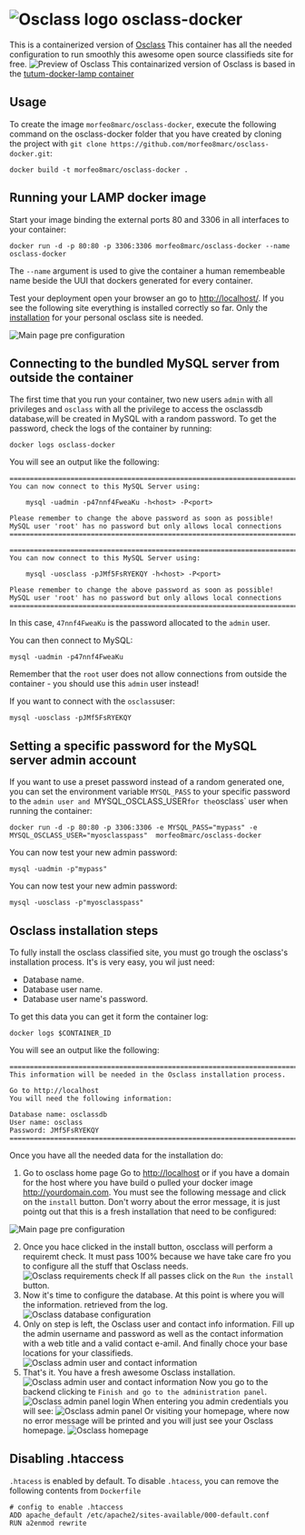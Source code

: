 # ![Osclass logo][osclass-logo] osclass-docker


This is a containerized version of [Osclass][osclass]
This container has all the needed configuration to run smoothly this awesome open source classifieds site for free.
![Preview of Osclass][osclass-docker-image]
This containarized version of Osclass is based in the [tutum-docker-lamp container][tutum/lamp] 

Usage
-----

To create the image `morfeo8marc/osclass-docker`, execute the following command on the osclass-docker folder that you have created by cloning the project with `git clone https://github.com/morfeo8marc/osclass-docker.git`:

    docker build -t morfeo8marc/osclass-docker .


Running your LAMP docker image
------------------------------

Start your image binding the external ports 80 and 3306 in all interfaces to your container:


    docker run -d -p 80:80 -p 3306:3306 morfeo8marc/osclass-docker --name osclass-docker



The `--name` argument is used to give the container a human remembeable name beside the UUI that dockers generated for every container.

Test your deployment open your browser an go to [http://localhost/](http://localhost/). If you see the following site everything is installed correctly so far. Only the [installation](#Osclass-installation-steps) for your personal osclass site is needed.

![Main page pre configuration][step1-image]

Connecting to the bundled MySQL server from outside the container
-----------------------------------------------------------------

The first time that you run your container, two new users `admin`  with all privileges and  `osclass` with all the privilege to access the osclassdb database,will be created in MySQL with a random password. To get the password, check the logs of the container by running:

	docker logs osclass-docker

You will see an output like the following:

	========================================================================
	You can now connect to this MySQL Server using:

	    mysql -uadmin -p47nnf4FweaKu -h<host> -P<port>

	Please remember to change the above password as soon as possible!
	MySQL user 'root' has no password but only allows local connections
	========================================================================

	========================================================================
	You can now connect to this MySQL Server using:

	    mysql -uosclass -pJMf5FsRYEKQY -h<host> -P<port>

	Please remember to change the above password as soon as possible!
	MySQL user 'root' has no password but only allows local connections
	========================================================================


In this case, `47nnf4FweaKu` is the password allocated to the `admin` user.

You can then connect to MySQL:

	mysql -uadmin -p47nnf4FweaKu

Remember that the `root` user does not allow connections from outside the container - you should use this `admin` user instead!

If you want to connect with the `osclass`user:

	mysql -uosclass -pJMf5FsRYEKQY


Setting a specific password for the MySQL server admin account
--------------------------------------------------------------

If you want to use a preset password instead of a random generated one, you can set the environment variable `MYSQL_PASS` to your specific password to the `admin user and `MYSQL_OSCLASS_USER` for the `osclass` user when running the container:

	docker run -d -p 80:80 -p 3306:3306 -e MYSQL_PASS="mypass" -e MYSQL_OSCLASS_USER="myosclasspass"  morfeo8marc/osclass-docker

You can now test your new admin password:

	mysql -uadmin -p"mypass"

You can now test your new admin password:

	mysql -uosclass -p"myosclasspass"

Osclass installation steps
--------------------------------------------------------------
To fully install the osclass classified site, you must go trough the osclass's installation process. It's is very easy, you wil just need:
- Database name.
- Database user name.
- Database user name's password.

To get this data you can get it form the container log:

	docker logs $CONTAINER_ID

You will see an output like the following:

	========================================================================
	This information will be needed in the Osclass installation process.

	Go to http://localhost
	You will need the following information:

	Database name: osclassdb
	User name: osclass
	Password: JMf5FsRYEKQY
	========================================================================

Once you have all the needed data for the installation do:
1. Go to osclass home page
Go to [http://localhost](http://localhost) or if you have a domain for the host where you have build o pulled your docker image http://yourdomain.com.
You must see the following message and click on the `install` button. Don't worry about the error message, it is just pointg out that this is a fresh installation that need to be configured:

![Main page pre configuration][step1-image]


2. Once you hace clicked in the install button, oscclass will perform a requiremt check. It must pass 100% because we have take care fro you to configure all the stuff that Osclass needs.
![Osclass requirements check][step2-image]
If all passes click on the `Run the install` button.
3. Now it's time to configure the database. At this point is where you will the information. retrieved from the log.
![Osclass database configuration][step3-1-image]
4. Only on step is left, the Osclass user and contact info information. Fill up the admin username and password as well as the contact information with a web title and a valid contact e-amil. And finally choce your base locations for your classifieds.
![Osclass admin user and contact information][step3-2-image]
5. That's it. You have a fresh awesome Osclass installation. 
![Osclass admin user and contact information][step4-image]
Now you go to the backend clicking te `Finish and go to the administration panel`.
![Osclass admin panel login][step5-image]
When entering you admin credentials you will see:
![Osclass admin panel][step6-image]
Or visiting your homepage, where now no error message will be printed and you will just see your Osclass homepage.
![Osclass homepage][osclass-docker-image]

Disabling .htaccess
--------------------

`.htacess` is enabled by default. To disable `.htacess`, you can remove the following contents from `Dockerfile`

	# config to enable .htaccess
    ADD apache_default /etc/apache2/sites-available/000-default.conf
    RUN a2enmod rewrite

[osclass]: http://osclass.org/
[osclass-logo]: http://osclass.org/oc-content/themes/osclass_org/images/logo.jpg
[tutum/lamp]: https://registry.hub.docker.com/u/tutum/lamp/
[step1-image]: https://github.com/morfeo8marc/osclass-docker/blob/master/osclass-installation-steps/osclass-step1.png?raw=true
[step2-image]: https://github.com/morfeo8marc/osclass-docker/blob/master/osclass-installation-steps/osclass-step2.png?raw=true
[step3-image]: https://github.com/morfeo8marc/osclass-docker/blob/master/osclass-installation-steps/osclass-step3.png?raw=true
[step3-1-image]: https://github.com/morfeo8marc/osclass-docker/blob/master/osclass-installation-steps/osclass-step3-1.png?raw=true
[step3-2-image]: https://github.com/morfeo8marc/osclass-docker/blob/master/osclass-installation-steps/osclass-step3-2.png?raw=true
[step4-image]: https://github.com/morfeo8marc/osclass-docker/blob/master/osclass-installation-steps/osclass-step4.png?raw=true
[step5-image]: https://github.com/morfeo8marc/osclass-docker/blob/master/osclass-installation-steps/osclass-step5.png?raw=true
[step6-image]: https://github.com/morfeo8marc/osclass-docker/blob/master/osclass-installation-steps/osclass-step6.png?raw=true
[osclass-docker-image]: https://github.com/morfeo8marc/osclass-docker/blob/master/osclass-installation-steps/osclass-docker.png?raw=true
